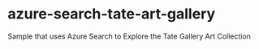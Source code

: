 # azure-search-tate-art-gallery
Sample that uses Azure Search to Explore the Tate Gallery Art Collection
